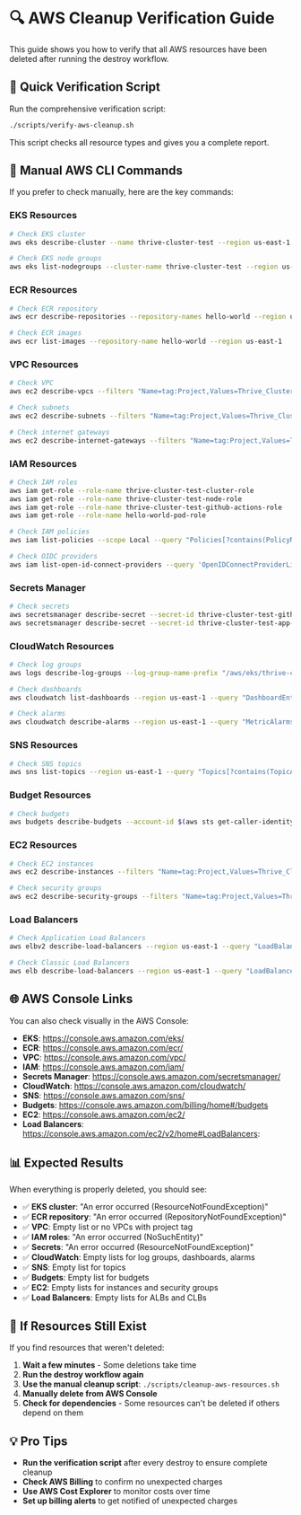 # 🔍 AWS Cleanup Verification Guide

This guide shows you how to verify that all AWS resources have been deleted after running the destroy workflow.

## 🚀 Quick Verification Script

Run the comprehensive verification script:

```bash
./scripts/verify-aws-cleanup.sh
```

This script checks all resource types and gives you a complete report.

## 🔧 Manual AWS CLI Commands

If you prefer to check manually, here are the key commands:

### EKS Resources
```bash
# Check EKS cluster
aws eks describe-cluster --name thrive-cluster-test --region us-east-1

# Check EKS node groups
aws eks list-nodegroups --cluster-name thrive-cluster-test --region us-east-1
```

### ECR Resources
```bash
# Check ECR repository
aws ecr describe-repositories --repository-names hello-world --region us-east-1

# Check ECR images
aws ecr list-images --repository-name hello-world --region us-east-1
```

### VPC Resources
```bash
# Check VPC
aws ec2 describe-vpcs --filters "Name=tag:Project,Values=Thrive_Cluster_Test" --region us-east-1

# Check subnets
aws ec2 describe-subnets --filters "Name=tag:Project,Values=Thrive_Cluster_Test" --region us-east-1

# Check internet gateways
aws ec2 describe-internet-gateways --filters "Name=tag:Project,Values=Thrive_Cluster_Test" --region us-east-1
```

### IAM Resources
```bash
# Check IAM roles
aws iam get-role --role-name thrive-cluster-test-cluster-role
aws iam get-role --role-name thrive-cluster-test-node-role
aws iam get-role --role-name thrive-cluster-test-github-actions-role
aws iam get-role --role-name hello-world-pod-role

# Check IAM policies
aws iam list-policies --scope Local --query "Policies[?contains(PolicyName, 'thrive-cluster-test')]"

# Check OIDC providers
aws iam list-open-id-connect-providers --query 'OpenIDConnectProviderList[?contains(Arn, `thrive-cluster-test`)]'
```

### Secrets Manager
```bash
# Check secrets
aws secretsmanager describe-secret --secret-id thrive-cluster-test-github-actions-credentials --region us-east-1
aws secretsmanager describe-secret --secret-id thrive-cluster-test-app-secrets --region us-east-1
```

### CloudWatch Resources
```bash
# Check log groups
aws logs describe-log-groups --log-group-name-prefix "/aws/eks/thrive-cluster-test" --region us-east-1

# Check dashboards
aws cloudwatch list-dashboards --region us-east-1 --query "DashboardEntries[?contains(DashboardName, 'thrive-cluster-test')]"

# Check alarms
aws cloudwatch describe-alarms --region us-east-1 --query "MetricAlarms[?contains(AlarmName, 'thrive-cluster-test')]"
```

### SNS Resources
```bash
# Check SNS topics
aws sns list-topics --region us-east-1 --query "Topics[?contains(TopicArn, 'thrive-cluster-test')]"
```

### Budget Resources
```bash
# Check budgets
aws budgets describe-budgets --account-id $(aws sts get-caller-identity --query Account --output text) --region us-east-1 --query "Budgets[?contains(BudgetName, 'thrive-cluster-test')]"
```

### EC2 Resources
```bash
# Check EC2 instances
aws ec2 describe-instances --filters "Name=tag:Project,Values=Thrive_Cluster_Test" --region us-east-1

# Check security groups
aws ec2 describe-security-groups --filters "Name=tag:Project,Values=Thrive_Cluster_Test" --region us-east-1
```

### Load Balancers
```bash
# Check Application Load Balancers
aws elbv2 describe-load-balancers --region us-east-1 --query "LoadBalancers[?contains(LoadBalancerName, 'thrive-cluster-test')]"

# Check Classic Load Balancers
aws elb describe-load-balancers --region us-east-1 --query "LoadBalancerDescriptions[?contains(LoadBalancerName, 'thrive-cluster-test')]"
```

## 🌐 AWS Console Links

You can also check visually in the AWS Console:

- **EKS**: https://console.aws.amazon.com/eks/
- **ECR**: https://console.aws.amazon.com/ecr/
- **VPC**: https://console.aws.amazon.com/vpc/
- **IAM**: https://console.aws.amazon.com/iam/
- **Secrets Manager**: https://console.aws.amazon.com/secretsmanager/
- **CloudWatch**: https://console.aws.amazon.com/cloudwatch/
- **SNS**: https://console.aws.amazon.com/sns/
- **Budgets**: https://console.aws.amazon.com/billing/home#/budgets
- **EC2**: https://console.aws.amazon.com/ec2/
- **Load Balancers**: https://console.aws.amazon.com/ec2/v2/home#LoadBalancers:

## 📊 Expected Results

When everything is properly deleted, you should see:

- ✅ **EKS cluster**: "An error occurred (ResourceNotFoundException)"
- ✅ **ECR repository**: "An error occurred (RepositoryNotFoundException)"
- ✅ **VPC**: Empty list or no VPCs with project tag
- ✅ **IAM roles**: "An error occurred (NoSuchEntity)"
- ✅ **Secrets**: "An error occurred (ResourceNotFoundException)"
- ✅ **CloudWatch**: Empty lists for log groups, dashboards, alarms
- ✅ **SNS**: Empty list for topics
- ✅ **Budgets**: Empty list for budgets
- ✅ **EC2**: Empty lists for instances and security groups
- ✅ **Load Balancers**: Empty lists for ALBs and CLBs

## 🚨 If Resources Still Exist

If you find resources that weren't deleted:

1. **Wait a few minutes** - Some deletions take time
2. **Run the destroy workflow again**
3. **Use the manual cleanup script**: `./scripts/cleanup-aws-resources.sh`
4. **Manually delete from AWS Console**
5. **Check for dependencies** - Some resources can't be deleted if others depend on them

## 💡 Pro Tips

- **Run the verification script** after every destroy to ensure complete cleanup
- **Check AWS Billing** to confirm no unexpected charges
- **Use AWS Cost Explorer** to monitor costs over time
- **Set up billing alerts** to get notified of unexpected charges

